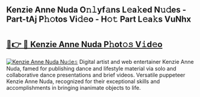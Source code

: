 ## Kenzie Anne Nuda O𝚗𝚕yf𝚊ns L𝚎a𝚔ed N𝚞𝚍es - Part-tAj P𝚑𝚘tos Vi𝚍𝚎o - H𝚘𝚝 Part L𝚎a𝚔s VuNhx

# <h2><a href="http://kf1sylx.oniu.top/?m=Kenzie+Anne+Nuda">🔗👉 🔴 Kenzie Anne Nuda P𝚑ot𝚘𝚜 V𝚒d𝚎o</a></h2>

[![Kenzie Anne Nuda Nu𝚍e𝚜](https://i.imgur.com/0qMVB7G.gif)](http://kf1sylx.oniu.top/?m=Kenzie+Anne+Nuda)
Digital artist and web entertainer Kenzie Anne Nuda, famed for publishing dance and lifestyle material via solo and collaborative dance presentations and brief videos. Versatile puppeteer Kenzie Anne Nuda, recognized for their exceptional skills and accomplishments in bringing inanimate objects to life.  
